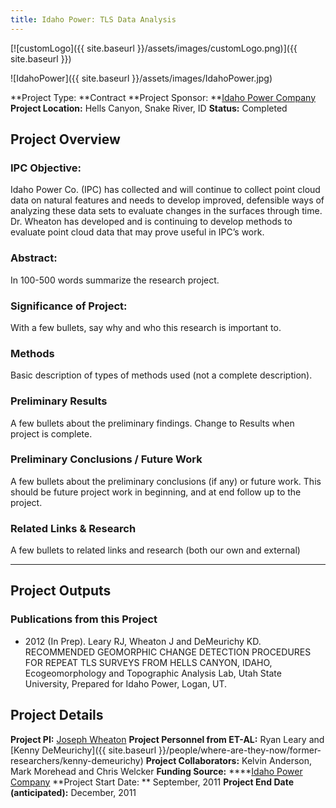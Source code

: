 ```yaml
---
title: Idaho Power: TLS Data Analysis
---
```


[![customLogo]({{ site.baseurl }}/assets/images/customLogo.png)]({{ site.baseurl }})

![IdahoPower]({{ site.baseurl }}/assets/images/IdahoPower.jpg)

**Project Type:  **Contract
**Project Sponsor:  **[Idaho Power Company](http://www.idahopower.com/)
**Project Location:** Hells Canyon, Snake River, ID
**Status:**   Completed

## Project Overview

### IPC Objective:

Idaho Power Co. (IPC) has collected and will continue to collect point cloud data on natural features and needs to develop improved, defensible ways of analyzing these data sets to evaluate changes in the surfaces through time. Dr. Wheaton has developed and is continuing to develop methods to evaluate point cloud data that may prove useful in IPC’s work.

### Abstract:

In 100-500 words summarize the research project.

### Significance of Project:

With a few bullets, say why and who this research is important to.

### Methods

Basic description of types of methods used (not a complete description). 

### Preliminary Results

A few bullets about the preliminary findings. Change to Results when project is complete.

### Preliminary Conclusions / Future Work

A few bullets about the preliminary conclusions (if any) or future work. This should be future project work in beginning, and at end follow up to the project.

### Related Links & Research

A few bullets to related links and research (both our own and external)

------

## Project Outputs

### Publications from this Project

- 2012 (In Prep). Leary RJ, Wheaton J and DeMeurichy KD. RECOMMENDED GEOMORPHIC CHANGE DETECTION PROCEDURES FOR REPEAT TLS SURVEYS FROM HELLS CANYON, IDAHO, Ecogeomorphology and Topographic Analysis Lab, Utah State University, Prepared for Idaho Power, Logan, UT. 

## Project Details

**Project PI:**  [Joseph Wheaton](http://joewheaton.org/) 
**Project Personnel from ET-AL:** Ryan Leary and [Kenny DeMeurichy]({{ site.baseurl }}/people/where-are-they-now/former-researchers/kenny-demeurichy)
**Project Collaborators:** Kelvin Anderson, Mark Morehead and Chris Welcker
**Funding Source:** ****[Idaho Power Company](http://www.idahopower.com/)
**Project Start Date: ** September, 2011
**Project End Date (anticipated):** December, 2011